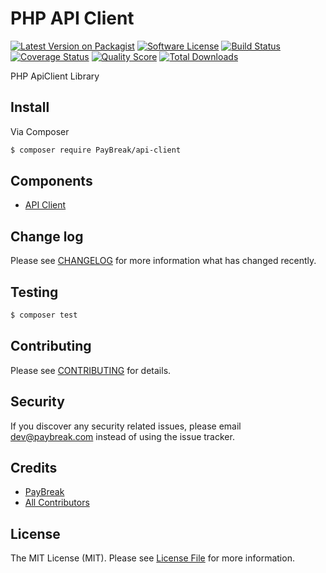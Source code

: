 # PHP API Client

[![Latest Version on Packagist][ico-version]][link-packagist]
[![Software License][ico-license]](LICENSE.md)
[![Build Status][ico-travis]][link-travis]
[![Coverage Status][ico-scrutinizer]][link-scrutinizer]
[![Quality Score][ico-code-quality]][link-code-quality]
[![Total Downloads][ico-downloads]][link-downloads]

PHP ApiClient Library

## Install

Via Composer

``` bash
$ composer require PayBreak/api-client
```

## Components

- [API Client](doc/ApiClient.md)

## Change log

Please see [CHANGELOG](CHANGELOG.md) for more information what has changed recently.

## Testing

``` bash
$ composer test
```

## Contributing

Please see [CONTRIBUTING](CONTRIBUTING.md) for details.

## Security

If you discover any security related issues, please email dev@paybreak.com instead of using the issue tracker.

## Credits

- [PayBreak][link-author]
- [All Contributors][link-contributors]

## License

The MIT License (MIT). Please see [License File](LICENSE.md) for more information.

[ico-version]: https://img.shields.io/packagist/v/PayBreak/api-client.svg?style=flat-square
[ico-license]: https://img.shields.io/badge/license-MIT-brightgreen.svg?style=flat-square
[ico-travis]: https://img.shields.io/travis/PayBreak/api-client/master.svg?style=flat-square
[ico-scrutinizer]: https://img.shields.io/scrutinizer/coverage/g/PayBreak/api-client.svg?style=flat-square
[ico-code-quality]: https://img.shields.io/scrutinizer/g/PayBreak/api-client.svg?style=flat-square
[ico-downloads]: https://img.shields.io/packagist/dt/PayBreak/api-client.svg?style=flat-square

[link-packagist]: https://packagist.org/packages/PayBreak/api-client
[link-travis]: https://travis-ci.org/PayBreak/api-client
[link-scrutinizer]: https://scrutinizer-ci.com/g/PayBreak/api-client/code-structure
[link-code-quality]: https://scrutinizer-ci.com/g/PayBreak/api-client
[link-downloads]: https://packagist.org/packages/PayBreak/api-client
[link-author]: https://github.com/PayBreak
[link-contributors]: ../../contributors
